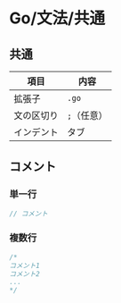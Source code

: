 # Go/文法/共通

## 共通

| 項目       | 内容        |
| ---------- | ----------- |
| 拡張子     | `.go`       |
| 文の区切り | `;`（任意） |
| インデント | タブ        |

## コメント

### 単一行

```go
// コメント
```

### 複数行

```go
/*
コメント1
コメント2
...
*/
```
